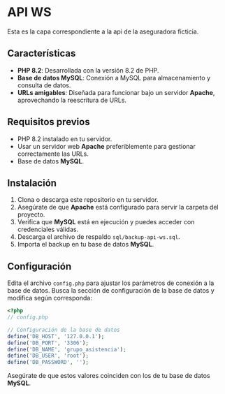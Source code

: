 # API WS

Esta es la capa correspondiente a la api de la aseguradora ficticia.

## Características

* **PHP 8.2**: Desarrollada con la versión 8.2 de PHP.
* **Base de datos MySQL**: Conexión a MySQL para almacenamiento y consulta de datos.
* **URLs amigables**: Diseñada para funcionar bajo un servidor **Apache**, aprovechando la reescritura de URLs.

## Requisitos previos

* PHP 8.2 instalado en tu servidor.
* Usar un servidor web **Apache** preferiblemente para gestionar correctamente las URLs.
* Base de datos **MySQL**.

## Instalación

1. Clona o descarga este repositorio en tu servidor.
2. Asegúrate de que **Apache** está configurado para servir la carpeta del proyecto.
3. Verifica que **MySQL** está en ejecución y puedes acceder con credenciales válidas.
4. Descarga el archivo de respaldo `sql/backup-api-ws.sql`.
5. Importa el backup en tu base de datos **MySQL**.

## Configuración

Edita el archivo `config.php` para ajustar los parámetros de conexión a la base de datos. Busca la sección de configuración de la base de datos y modifica según corresponda:

```php
<?php
// config.php

// Configuración de la base de datos
define('DB_HOST', '127.0.0.1');
define('DB_PORT', '3306');
define('DB_NAME', 'grupo_asistencia');
define('DB_USER', 'root');
define('DB_PASSWORD', '');
```

Asegúrate de que estos valores coinciden con los de tu base de datos **MySQL**.